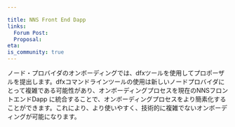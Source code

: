 ```yaml
---

title: NNS Front End Dapp
links:
  Forum Post:
  Proposal:
eta:
is_community: true
---
```

ノード・プロバイダのオンボーディングでは、dfxツールを使用してプロポーザルを提出します。dfxコマンドラインツールの使用は新しいノードプロバイダにとって複雑である可能性があり、オンボーディングプロセスを現在のNNSフロントエンドDapp に統合することで、オンボーディングプロセスをより簡素化することができます。これにより、より使いやすく、技術的に複雑でないオンボーディングが可能になります。

<!---


Node Provider onboarding makes use of the dfx tool to submit proposals. Using the dfx command line tool can be complex for new node providers, and the onboarding process can be much more simplified by integrating the onboarding process into the current NNS Front End Dapp. This would allow for a more user-friendely and less technically complex onboarding experience.
-->
